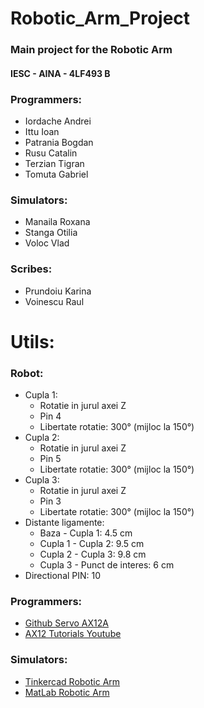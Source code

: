 # Robotic_Arm_Project
### Main project for the Robotic Arm
#### 	IESC - AINA - 4LF493 B
	
### Programmers:
 - Iordache Andrei
 - Ittu Ioan
 - Patrania Bogdan
 - Rusu Catalin
 - Terzian Tigran
 - Tomuta Gabriel

### Simulators:
 - Manaila Roxana
 - Stanga Otilia
 - Voloc Vlad
 
### Scribes:
 - Prundoiu Karina
 - Voinescu Raul

# Utils:
### Robot:
 - Cupla 1:
 	- Rotatie in jurul axei Z
	- Pin 4
	- Libertate rotatie: 300° (mijloc la 150°)
 - Cupla 2:
 	- Rotatie in jurul axei Z
	- Pin 5
	- Libertate rotatie: 300° (mijloc la 150°)
 - Cupla 3:
 	- Rotatie in jurul axei Z
	- Pin 3
	- Libertate rotatie: 300° (mijloc la 150°)
 - Distante ligamente:
 	- Baza - Cupla 1: 4.5 cm
	- Cupla 1 - Cupla 2: 9.5 cm
	- Cupla 2 - Cupla 3: 9.8 cm
	- Cupla 3 - Punct de interes: 6 cm
 - Directional PIN: 10
 
### Programmers:
 - [Github Servo AX12A](https://github.com/jumejume1/AX-12A-servo-library)
 - [AX12 Tutorials Youtube](https://www.youtube.com/playlist?list=PLnZCCNiygoBOkl_U2ZPKhkiyMjctnkFQf)
 
### Simulators:
 - [Tinkercad Robotic Arm](https://www.youtube.com/watch?v=fClGk_mnjMA)
 - [MatLab Robotic Arm](https://youtu.be/BLP2Z_Uwf5g)
